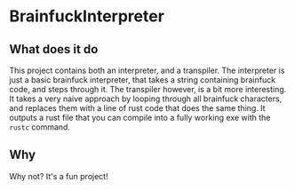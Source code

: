 # BrainfuckInterpreter

## What does it do
This project contains both an interpreter, and a transpiler. The interpreter is just a basic brainfuck interpreter, that takes a string containing brainfuck code, and steps through it.
The transpiler however, is a bit more interesting. It takes a very naive approach by looping through all brainfuck characters, and replaces them with a line of rust code that does the same thing.
It outputs a rust file that you can compile into a fully working exe with the `rustc` command.

## Why
Why not? It's a fun project!
